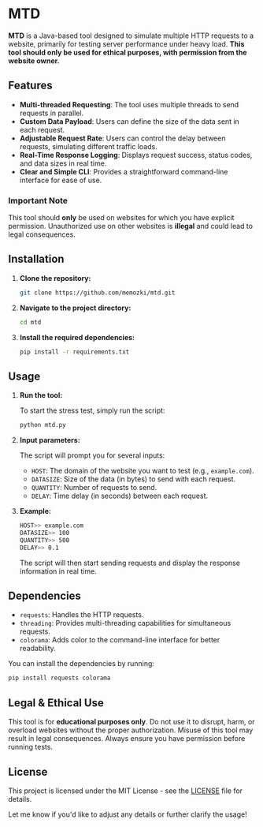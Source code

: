 # MTD

**MTD** is a Java-based tool designed to simulate multiple HTTP requests to a website, primarily for testing server performance under heavy load. **This tool should only be used for ethical purposes, with permission from the website owner.**

## Features

- **Multi-threaded Requesting**: The tool uses multiple threads to send requests in parallel.
- **Custom Data Payload**: Users can define the size of the data sent in each request.
- **Adjustable Request Rate**: Users can control the delay between requests, simulating different traffic loads.
- **Real-Time Response Logging**: Displays request success, status codes, and data sizes in real time.
- **Clear and Simple CLI**: Provides a straightforward command-line interface for ease of use.

### Important Note

This tool should **only** be used on websites for which you have explicit permission. Unauthorized use on other websites is **illegal** and could lead to legal consequences.

## Installation

1. **Clone the repository:**

   ```bash
   git clone https://github.com/memozki/mtd.git
   ```

2. **Navigate to the project directory:**

   ```bash
   cd mtd
   ```

3. **Install the required dependencies:**

   ```bash
   pip install -r requirements.txt
   ```

## Usage

1. **Run the tool:**

   To start the stress test, simply run the script:
   
   ```bash
   python mtd.py
   ```

2. **Input parameters:**

   The script will prompt you for several inputs:
   
   - `HOST`: The domain of the website you want to test (e.g., `example.com`).
   - `DATASIZE`: Size of the data (in bytes) to send with each request.
   - `QUANTITY`: Number of requests to send.
   - `DELAY`: Time delay (in seconds) between each request.

3. **Example:**

   ```bash
   HOST>> example.com
   DATASIZE>> 100
   QUANTITY>> 500
   DELAY>> 0.1
   ```

   The script will then start sending requests and display the response information in real time.

## Dependencies

- `requests`: Handles the HTTP requests.
- `threading`: Provides multi-threading capabilities for simultaneous requests.
- `colorama`: Adds color to the command-line interface for better readability.

You can install the dependencies by running:

```bash
pip install requests colorama
```

## Legal & Ethical Use

This tool is for **educational purposes only**. Do not use it to disrupt, harm, or overload websites without the proper authorization. Misuse of this tool may result in legal consequences. Always ensure you have permission before running tests.

## License

This project is licensed under the MIT License - see the [LICENSE](LICENSE) file for details.

Let me know if you'd like to adjust any details or further clarify the usage!
